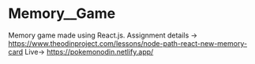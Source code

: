 # Memory__Game

Memory game made using React.js. 
Assignment details -> https://www.theodinproject.com/lessons/node-path-react-new-memory-card
Live-> https://pokemonodin.netlify.app/
